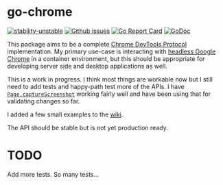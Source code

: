# go-chrome

[![stability-unstable](https://img.shields.io/badge/stability-unstable-yellow.svg)](https://github.com/mkenney/stability-badges#unstable) [![Github issues](https://img.shields.io/github/issues-raw/mkenney/docker-npm.svg)](https://github.com/mkenney/docker-npm/issues)
 [![Go Report Card](https://goreportcard.com/badge/github.com/mkenney/go-chrome)](https://goreportcard.com/report/github.com/mkenney/go-chrome) [![GoDoc](https://godoc.org/github.com/mkenney/go-chrome?status.svg)](https://godoc.org/github.com/mkenney/go-chrome)


This package aims to be a complete [Chrome DevTools Protocol](https://chromedevtools.github.io/devtools-protocol/) implementation. My primary use-case is interacting with [headless Google Chrome](https://developers.google.com/web/updates/2017/04/headless-chrome) in a container environment, but this should be appropriate for developing server side and desktop applications as well.

This is a work in progress. I think most things are workable now but I still need to add tests and happy-path test more of the APIs. I have [`Page.captureScreenshot`](https://chromedevtools.github.io/devtools-protocol/tot/Page/#method-captureScreenshot) working fairly well and have been using that for validating changes so far.

I added a few small examples to the [wiki](https://github.com/mkenney/go-chrome/wiki).

The API should be stable but is not yet production ready.

# TODO

Add more tests. So many tests...
